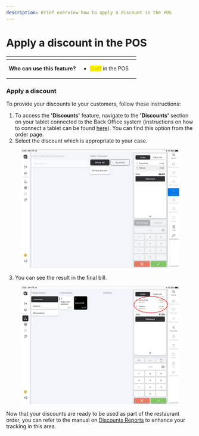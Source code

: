 ```yaml
---
description: Brief overview how to apply a discount in the POS
---
```


# Apply a discount in the POS

<table data-card-size="large" data-view="cards" data-full-width="true"><thead><tr><th></th><th></th><th></th></tr></thead><tbody><tr><td><strong>Who can use this feature?</strong></td><td><ul><li><mark style="color:orange;">Staff</mark> in the POS</li></ul></td><td></td></tr></tbody></table>

### Apply a discount

To provide your discounts to your customers, follow these instructions:

1. To access the **'Discounts'** feature, navigate to the **'Discounts'** section on your tablet connected to the Back Office system (instructions on how to connect a tablet can be found [here](../equipment/add-a-device.md)). You can find this option from the order page.
2. Select the discount which is appropriate to your case.

<figure><img src="../../../.gitbook/assets/discount2.jpg" alt="" width="563"><figcaption></figcaption></figure>

3. You can see the result in the final bill.

<figure><img src="../../../.gitbook/assets/discount3.jpg" alt="" width="563"><figcaption></figcaption></figure>

Now that your discounts are ready to be used as part of the restaurant order, you can refer to the manual on [Discounts Reports](../../reports/discounts-reports.md) to enhance your tracking in this area.
